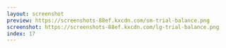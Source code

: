 ```yaml
---
layout: screenshot
preview: https://screenshots-88ef.kxcdn.com/sm-trial-balance.png
screenshot: https://screenshots-88ef.kxcdn.com/lg-trial-balance.png
index: 17
---
```

